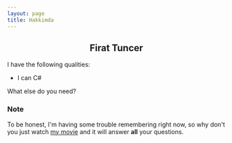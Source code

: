 ```yaml
---
layout: page
title: Hakkimda
---
```


<center><h2>Firat Tuncer</h2></center>


I have the following qualities:

- I can C#

What else do you need?

### Note

To be honest, I'm having some trouble remembering right now, so why don't you just watch [my movie](http://en.wikipedia.org/wiki/The_Princess_Bride_%28film%29) and it will answer **all** your questions.
